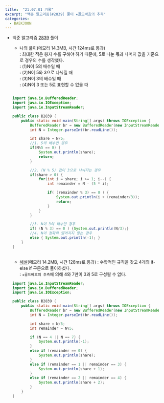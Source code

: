 ```yaml
---
title:  "21.07.01 기록"
excerpt: "백준 알고리즘(#2839) 풀이 ★골드바흐의 추측"
categories:
  - BAEKJOON
---
```



+ 백준 알고리즘 [2839](https://www.acmicpc.net/problem/2839) 풀이

  + 나의 풀이(메모리 14.3MB, 시간 124ms로 통과) <br/>
    : 최대한 적은 봉지 수를 구해야 하기 때문에, 5로 나눈 몫과 나머지 값을 기준으로 경우의 수를 생각했다.<br/>
    : (1)N이 5의 배수일 때<br/>
    : (2)N이 5와 3으로 나눠질 때<br/>
    : (3)N이 3의 배수일 때<br/>
    : (4)N이 3 또는 5로 표현할 수 없을 때<br/>

  ```java

  import java.io.BufferedReader;
  import java.io.IOException;
  import java.io.InputStreamReader;

  public class B2839 {
      public static void main(String[] args) throws IOException {
          BufferedReader br = new BufferedReader(new InputStreamReader(System.in));
          int N = Integer.parseInt(br.readLine());

          int share = N/5;
          //1. 5의 배수인 경우
          if(N%5 == 0) {
              System.out.println(share);
              return;
          }

          //2. (N % 5) 값이 3으로 나눠지는 경우
          if(share > 0) {
              for(int i = share; i >= 1; i--) {
                  int remainder = N - (5 * i);

                  if( (remainder % 3) == 0 ) {
                      System.out.println(i + (remainder/3));
                      return;
                  }
              }
          }

          //3. N이 3의 배수인 경우
          if( (N % 3) == 0 ) {System.out.println(N/3);}
          //4. N이 정확히 떨어지지 않는 경우
          else { System.out.println(-1); }
      }
  }

  ```

  <br />

  + [해설](https://st-lab.tistory.com/72)(메모리 14.2MB, 시간 128ms로 통과)
    : 수학적인 규칙을 찾고 4개의 if-else if 구문으로 풀이하셨다.<br />
    : `★골드바흐의 추측`에 의해 4와 7만이 3과 5로 구성될 수 없다.<br/>

  ```java
  import java.io.InputStreamReader;
  import java.io.BufferedReader;
  import java.io.IOException;

  public class B2839 {
      public static void main(String[] args) throws IOException {
          BufferedReader br = new BufferedReader(new InputStreamReader(System.in));
          int N = Integer.parseInt(br.readLine());

          int share = N/5;
          int remainder = N%5;

          if (N == 4 || N == 7) {
              System.out.println(-1);
          }
          else if (remainder == 0) {
              System.out.println(share);
          }
          else if (remainder == 1 || remainder == 3) {
              System.out.println(share + 1);
          }
          else if (remainder == 2 || remainder == 4) {
              System.out.println(share + 2);
          }
      }
  }

  ```

  <br />
